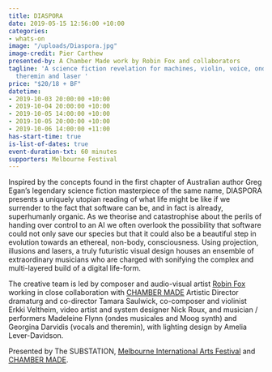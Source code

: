 ```yaml
---
title: DIASPORA
date: 2019-05-15 12:56:00 +10:00
categories:
- whats-on
image: "/uploads/Diaspora.jpg"
image-credit: Pier Carthew
presented-by: A Chamber Made work by Robin Fox and collaborators
tagline: 'A science fiction revelation for machines, violin, voice, ondes musicales,
  theremin and laser '
price: "$20/18 + BF"
datetime:
- 2019-10-03 20:00:00 +10:00
- 2019-10-04 20:00:00 +10:00
- 2019-10-05 14:00:00 +10:00
- 2019-10-05 20:00:00 +10:00
- 2019-10-06 14:00:00 +11:00
has-start-time: true
is-list-of-dates: true
event-duration-txt: 60 minutes
supporters: Melbourne Festival
---
```


Inspired by the concepts found in the first chapter of Australian author Greg Egan’s legendary science fiction masterpiece of the same name, DIASPORA presents a uniquely utopian reading of what life might be like if we surrender to the fact that software can be, and in fact is already, superhumanly organic. As we theorise and catastrophise about the perils of handing over control to an AI we often overlook the possibility that software could not only save our species but that it could also be a beautiful step in evolution towards an ethereal, non-body, consciousness. Using projection, illusions and lasers, a truly futuristic visual design houses an ensemble of extraordinary musicians who are charged with sonifying the complex and multi-layered build of a digital life-form.

The creative team is led by composer and audio-visual artist [Robin Fox](https://robinfox.com.au/) working in close collaboration with [CHAMBER MADE](http://www.chambermade.org) Artistic Director dramaturg and co-director Tamara Saulwick, co-composer and violinist  Erkki Veltheim, video artist and system designer Nick Roux, and musician / performers Madeleine Flynn (ondes musicales and Moog synth) and Georgina Darvidis (vocals and theremin), with lighting design by Amelia Lever-Davidson.

Presented by The SUBSTATION, [Melbourne International Arts Festival](https://www.festival.melbourne/) and [CHAMBER MADE](http://www.chambermade.org).

